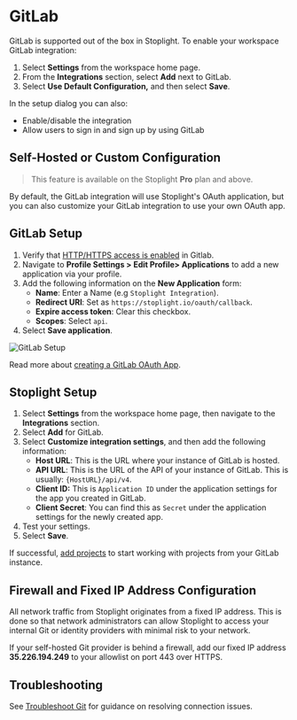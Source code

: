 # GitLab

GitLab is supported out of the box in Stoplight. To enable your workspace GitLab integration:

1. Select **Settings** from the workspace home page.
2. From the **Integrations** section, select **Add** next to GitLab.
3. Select **Use Default Configuration,** and then select **Save**.

In the setup dialog you can also:

- Enable/disable the integration
- Allow users to sign in and sign up by using GitLab

## Self-Hosted or Custom Configuration

> This feature is available on the Stoplight **Pro** plan and above.

By default, the GitLab integration will use Stoplight's OAuth application, but you can also customize your GitLab integration to use your own OAuth app.

## GitLab Setup

1. Verify that [HTTP/HTTPS access is enabled](https://docs.gitlab.com/ee/user/admin_area/settings/visibility_and_access_controls.html#configure-enabled-git-access-protocols) in Gitlab.
2. Navigate to **Profile Settings > Edit Profile> Applications** to add a new application via your profile.
3. Add the following information on the **New Application** form:
   * **Name**: Enter a Name (e.g `Stoplight Integration`).
   * **Redirect URI**: Set as `https://stoplight.io/oauth/callback`.
   * **Expire access token**: Clear this checkbox.
   * **Scopes**: Select `api`.
4. Select **Save application**.

![GitLab Setup](https://stoplight.io/api/v1/projects/cHJqOjI/images/vAVNMM9zwOg)

Read more about [creating a GitLab OAuth App](https://docs.gitlab.com/ee/integration/oauth_provider.html#adding-an-application-through-the-profile).

## Stoplight Setup

1. Select **Settings** from the workspace home page, then navigate to the **Integrations** section.
2. Select **Add** for GitLab.
3. Select **Customize integration settings**, and then add the following information:
   - **Host URL**: This is the URL where your instance of GitLab is hosted.
   - **API URL**: This is the URL of the API of your instance of GitLab. This is usually: `{HostURL}/api/v4`.
   - **Client ID:** This is `Application ID` under the application settings for the app you created in GitLab.
   - **Client Secret**: You can find this as `Secret` under the application settings for the newly created app.
4. Test your settings.
5. Select **Save**.

If successful, [add projects](../../7.-projects/adding-projects.md) to start working with projects from your GitLab instance.

## Firewall and Fixed IP Address Configuration

All network traffic from Stoplight originates from a fixed IP address. This is done so that network administrators can allow Stoplight to access your internal Git or identity providers with minimal risk to your network.

If your self-hosted Git provider is behind a firewall, add our fixed IP address **35.226.194.249** to your allowlist on port 443 over HTTPS.

## Troubleshooting

See [Troubleshoot Git](f-troubleshoot-git.md) for guidance on resolving connection issues.